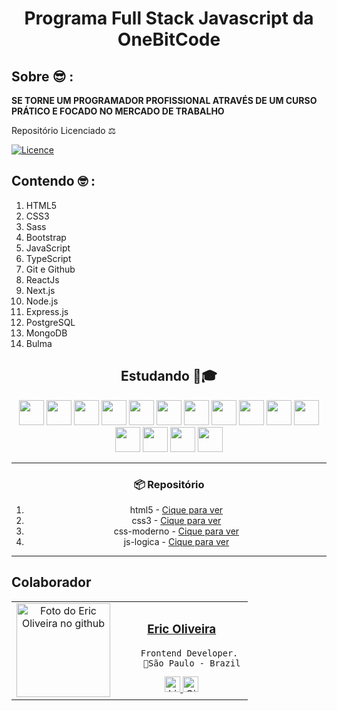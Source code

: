 <h1 align="center">Programa Full Stack Javascript da OneBitCode </h1>

## Sobre 😎 :

**SE TORNE UM PROGRAMADOR PROFISSIONAL ATRAVÉS DE UM CURSO PRÁTICO E FOCADO NO MERCADO DE TRABALHO**

Repositório Licenciado ⚖ 

[![Licence](https://img.shields.io/github/license/Ileriayo/markdown-badges?style=for-the-badge)](./LICENSE)

## Contendo 🤓 :

1. HTML5
2. CSS3
3. Sass
4. Bootstrap
5. JavaScript
6. TypeScript
7. Git e Github
8. ReactJs
9. Next.js
10. Node.js
11. Express.js
12. PostgreSQL
13. MongoDB
14. Bulma

<div align="center">

## Estudando 💼🎓

  
<img src="https://cdn.jsdelivr.net/gh/devicons/devicon/icons/html5/html5-original.svg" width="40" height="40"/>
<img src="https://cdn.jsdelivr.net/gh/devicons/devicon/icons/css3/css3-original.svg" width="40" height="40"/>
<img src="https://cdn.jsdelivr.net/gh/devicons/devicon/icons/sass/sass-original.svg" width="40" height="40"/>
<img src="https://cdn.jsdelivr.net/gh/devicons/devicon/icons/bootstrap/bootstrap-original.svg" width="40" height="40"/>
<img src="https://cdn.jsdelivr.net/gh/devicons/devicon/icons/javascript/javascript-original.svg" width="40" height="40"/>
<img src="https://cdn.jsdelivr.net/gh/devicons/devicon/icons/typescript/typescript-original.svg" width="40" height="40"/>
<img src="https://cdn.jsdelivr.net/gh/devicons/devicon/icons/git/git-original.svg" width="40" height="40"/>
<img src="https://cdn.jsdelivr.net/gh/devicons/devicon/icons/github/github-original.svg" width="40" height="40"/>
<img src="https://cdn.jsdelivr.net/gh/devicons/devicon/icons/react/react-original.svg" width="40" height="40"/>
<img src="https://cdn.jsdelivr.net/gh/devicons/devicon/icons/nextjs/nextjs-original.svg" width="40" height="40"/>
<img src="https://cdn.jsdelivr.net/gh/devicons/devicon/icons/nodejs/nodejs-original.svg" width="40" height="40"/>
<img src="https://cdn.jsdelivr.net/gh/devicons/devicon/icons/express/express-original.svg" width="40" height="40"/>
<img src="https://cdn.jsdelivr.net/gh/devicons/devicon/icons/postgresql/postgresql-original.svg" width="40" height="40"/>
<img src="https://cdn.jsdelivr.net/gh/devicons/devicon/icons/mongodb/mongodb-original.svg" width="40" height="40"/>
<img src="https://cdn.jsdelivr.net/gh/devicons/devicon/icons/bulma/bulma-plain.svg" width="40" height="40"/>

---

### 📦 Repositório

1. html5 - [Cique para ver](https://github.com/Ericodesenvolvedor/full-stack-onebitcode/tree/master/html5)
2. css3 - [Cique para ver](https://github.com/Ericodesenvolvedor/full-stack-onebitcode/tree/master/css3)
3. css-moderno - [Cique para ver](https://github.com/Ericodesenvolvedor/full-stack-onebitcode/tree/master/css-moderno)
4. js-logica - [Cique para ver](https://github.com/Ericodesenvolvedor/full-stack-onebitcode/tree/master/js-logica)

---

</div>

## Colaborador

<table>
  <tr>
    <td align="center">
      <a href="#">
        <img src="https://github.com/Ericodesenvolvedor.png" width="150px;" alt="Foto do Eric Oliveira no github"/><br>
      </a>
    </td>
    <td align="center">
        <h3><a href="https://github.com/Ericodesenvolvedor"><b>Eric Oliveira</b></a></h3>

        Frontend Developer. 
        📍São Paulo - Brazil

<a href="https://www.linkedin.com/in/eric-de-oliveira-pereira/" target="_blank">
    <img src="https://img.shields.io/badge/LinkedIn-0077B5?style=flat&logo=linkedin&logoColor=white" alt="LinkedIn Badge" height="25">
</a>
<a href="https://www.github.com/Ericodesenvolvedor" target="_blank">
    <img src="https://img.shields.io/badge/GitHub-100000?style=flat&logo=github&logoColor=white" alt="GitHub Badge" height="25">
</a>
    </td>
</tr>
</table>

<br clear="left"/>
